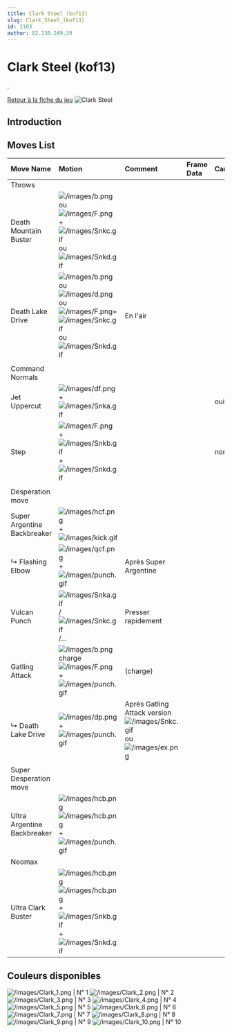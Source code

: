 ```yaml
---
title: Clark Steel (kof13)
slug: Clark_Steel_(kof13)
id: 1103
author: 82.238.249.39
---
```


# Clark Steel (kof13)

.

[Retour à la fiche du
jeu](http://basgrospoing.fr/wiki/index.php?title=The_King_of_Fighters_XIII)
![Clark Steel](/images/Clarkkof13.gif "Clark Steel")

## Introduction

## Moves List

| Move Name                   | Motion                                                                                                                                                                                        | Comment                                                                                                       | Frame Data | Cancelable | Damage LOW/HIGH/EX |
|:----------------------------|:----------------------------------------------------------------------------------------------------------------------------------------------------------------------------------------------|:--------------------------------------------------------------------------------------------------------------|:-----------|:-----------|:-------------------|
| Throws                      |                                                                                                                                                                                               |                                                                                                               |            |            |                    |
| Death Mountain Buster       | ![](/images/b.png "/images/b.png") ou ![](/images/F.png "/images/F.png") + ![](/images/Snkc.gif "/images/Snkc.gif") ou ![](/images/Snkd.gif "/images/Snkd.gif")                               |                                                                                                               |            |            | 100                |
| Death Lake Drive            | ![](/images/b.png "/images/b.png")ou![](/images/d.png "/images/d.png")ou![](/images/F.png "/images/F.png")+![](/images/Snkc.gif "/images/Snkc.gif")ou![](/images/Snkd.gif "/images/Snkd.gif") | En l'air                                                                                                      |            |            | 135                |
|                             |                                                                                                                                                                                               |                                                                                                               |            |            |                    |
| Command Normals             |                                                                                                                                                                                               |                                                                                                               |            |            |                    |
| Jet Uppercut                | ![](/images/df.png "/images/df.png") + ![](/images/Snka.gif "/images/Snka.gif")                                                                                                               |                                                                                                               |            | oui        | 65                 |
| Step                        | ![](/images/F.png "/images/F.png") + ![](/images/Snkb.gif "/images/Snkb.gif")+![](/images/Snkd.gif "/images/Snkd.gif")                                                                        |                                                                                                               |            | non        | 0                  |
|                             |                                                                                                                                                                                               |                                                                                                               |            |            |                    |
| Desperation move            |                                                                                                                                                                                               |                                                                                                               |            |            |                    |
| Super Argentine Backbreaker | ![](/images/hcf.png "/images/hcf.png") + ![](/images/kick.gif "/images/kick.gif")                                                                                                             |                                                                                                               |            |            |                    |
| ↳ Flashing Elbow            | ![](/images/qcf.png "/images/qcf.png") + ![](/images/punch.gif "/images/punch.gif")                                                                                                           | Après Super Argentine                                                                                         |            |            |                    |
| Vulcan Punch                | ![](/images/Snka.gif "/images/Snka.gif")/![](/images/Snkc.gif "/images/Snkc.gif")/...                                                                                                         | Presser rapidement                                                                                            |            |            |                    |
| Gatling Attack              | ![](/images/b.png "/images/b.png")charge![](/images/F.png "/images/F.png") + ![](/images/punch.gif "/images/punch.gif")                                                                       | (charge)                                                                                                      |            |            |                    |
| ↳ Death Lake Drive          | ![](/images/dp.png "/images/dp.png") + ![](/images/punch.gif "/images/punch.gif")                                                                                                             | Après Gatling Attack version ![](/images/Snkc.gif "/images/Snkc.gif") ou ![](/images/ex.png "/images/ex.png") |            |            |                    |
|                             |                                                                                                                                                                                               |                                                                                                               |            |            |                    |
| Super Desperation move      |                                                                                                                                                                                               |                                                                                                               |            |            |                    |
| Ultra Argentine Backbreaker | ![](/images/hcb.png "/images/hcb.png")![](/images/hcb.png "/images/hcb.png") + ![](/images/punch.gif "/images/punch.gif")                                                                     |                                                                                                               |            |            |                    |
| Neomax                      |                                                                                                                                                                                               |                                                                                                               |            |            |                    |
| Ultra Clark Buster          | ![](/images/hcb.png "/images/hcb.png")![](/images/hcb.png "/images/hcb.png") + ![](/images/Snkb.gif "/images/Snkb.gif")+![](/images/Snkd.gif "/images/Snkd.gif")                              |                                                                                                               |            |            |                    |

## Couleurs disponibles

![](/images/Clark_1.png "/images/Clark_1.png") \| N° 1
![](/images/Clark_2.png "/images/Clark_2.png") \| N° 2
![](/images/Clark_3.png "/images/Clark_3.png") \| N° 3
![](/images/Clark_4.png "/images/Clark_4.png") \| N° 4
![](/images/Clark_5.png "/images/Clark_5.png") \| N° 5
![](/images/Clark_6.png "/images/Clark_6.png") \| N° 6
![](/images/Clark_7.png "/images/Clark_7.png") \| N° 7
![](/images/Clark_8.png "/images/Clark_8.png") \| N° 8
![](/images/Clark_9.png "/images/Clark_9.png") \| N° 9
![](/images/Clark_10.png "/images/Clark_10.png") \| N° 10
